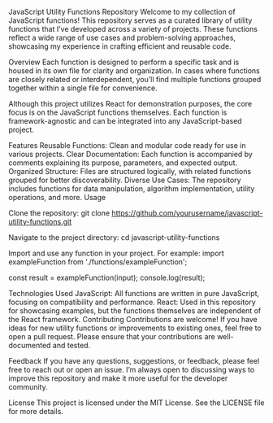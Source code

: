 JavaScript Utility Functions Repository
Welcome to my collection of JavaScript functions! This repository serves as a curated library of utility functions that I’ve developed across a variety of projects. These functions reflect a wide range of use cases and problem-solving approaches, showcasing my experience in crafting efficient and reusable code.

Overview
Each function is designed to perform a specific task and is housed in its own file for clarity and organization. In cases where functions are closely related or interdependent, you’ll find multiple functions grouped together within a single file for convenience.

Although this project utilizes React for demonstration purposes, the core focus is on the JavaScript functions themselves. Each function is framework-agnostic and can be integrated into any JavaScript-based project.

Features
Reusable Functions: Clean and modular code ready for use in various projects.
Clear Documentation: Each function is accompanied by comments explaining its purpose, parameters, and expected output.
Organized Structure: Files are structured logically, with related functions grouped for better discoverability.
Diverse Use Cases: The repository includes functions for data manipulation, algorithm implementation, utility operations, and more.
Usage

Clone the repository:
git clone https://github.com/yourusername/javascript-utility-functions.git

Navigate to the project directory:
cd javascript-utility-functions

Import and use any function in your project. For example:
import exampleFunction from './functions/exampleFunction';

const result = exampleFunction(input);
console.log(result);

Technologies Used
JavaScript: All functions are written in pure JavaScript, focusing on compatibility and performance.
React: Used in this repository for showcasing examples, but the functions themselves are independent of the React framework.
Contributing
Contributions are welcome! If you have ideas for new utility functions or improvements to existing ones, feel free to open a pull request. Please ensure that your contributions are well-documented and tested.

Feedback
If you have any questions, suggestions, or feedback, please feel free to reach out or open an issue. I’m always open to discussing ways to improve this repository and make it more useful for the developer community.

License
This project is licensed under the MIT License. See the LICENSE file for more details.

